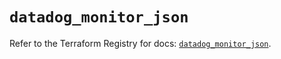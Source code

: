 # `datadog_monitor_json`

Refer to the Terraform Registry for docs: [`datadog_monitor_json`](https://registry.terraform.io/providers/datadog/datadog/3.37.0/docs/resources/monitor_json).
